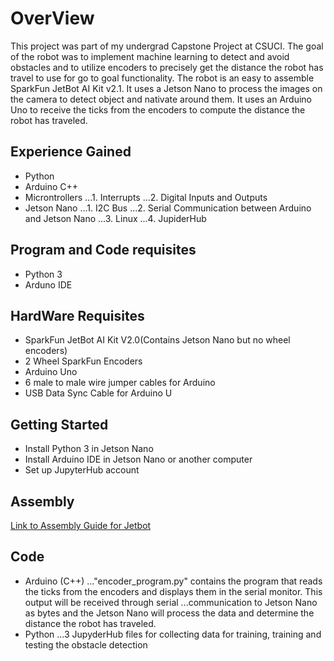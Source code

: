 # OverView

This project was part of my undergrad Capstone Project at CSUCI. The goal of the robot was to implement machine learning to detect and avoid obstacles and to utilize  encoders to precisely get the distance the robot has travel to use for go to goal functionality. The robot is an easy to assemble SparkFun JetBot AI Kit v2.1. It uses a Jetson Nano to process the images on the camera to detect object and nativate around them. It uses an Arduino Uno to receive the ticks from the encoders to compute the distance the robot has traveled.  

## Experience Gained 
* Python 
* Arduino C++ 
* Microntrollers 
...1. Interrupts 
...2. Digital Inputs and Outputs 
* Jetson Nano
...1. I2C Bus
...2. Serial Communication between Arduino and Jetson Nano
...3. Linux 
...4. JupiderHub 

## Program and Code requisites 
* Python 3 
* Arduno IDE 

## HardWare Requisites
* SparkFun JetBot AI Kit V2.0(Contains Jetson Nano but no wheel encoders)
* 2 Wheel SparkFun Encoders 
* Arduino Uno 
* 6 male to male wire jumper cables for Arduino 
* USB Data Sync Cable for Arduino U

## Getting Started
* Install Python 3 in Jetson Nano
* Install Arduino IDE in Jetson Nano or another computer 
* Set up JupyterHub account 
## Assembly
[Link to Assembly Guide for Jetbot](https://learn.sparkfun.com/tutorials/assembly-guide-for-sparkfun-jetbot-ai-kit-v20?_ga=2.261292105.536387234.1606373246-1000841287.1602133051)

## Code
* Arduino (C++)
..."encoder_program.py" contains the program that reads the ticks from the encoders and displays them in the serial monitor. This output will be received through serial ...communication to Jetson Nano as bytes and the Jetson Nano will process the data and determine the distance the robot has traveled.
* Python 
...3 JupyderHub files for collecting data for training, training and testing the obstacle detection 

